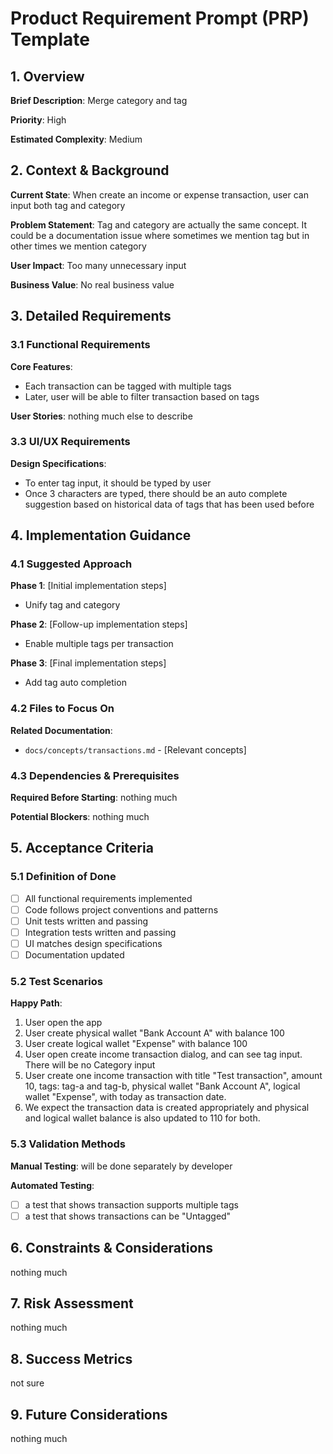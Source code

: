 # Product Requirement Prompt (PRP) Template

## 1. Overview
**Brief Description**: Merge category and tag

**Priority**: High

**Estimated Complexity**: Medium

## 2. Context & Background
**Current State**: When create an income or expense transaction, user can input both tag and category

**Problem Statement**: Tag and category are actually the same concept. It could be a documentation issue where sometimes we mention tag but in other times we mention category

**User Impact**: Too many unnecessary input

**Business Value**: No real business value

## 3. Detailed Requirements

### 3.1 Functional Requirements
**Core Features**: 
- Each transaction can be tagged with multiple tags
- Later, user will be able to filter transaction based on tags

**User Stories**: nothing much else to describe

### 3.3 UI/UX Requirements
**Design Specifications**:
- To enter tag input, it should be typed by user
- Once 3 characters are typed, there should be an auto complete suggestion based on historical data of tags that has been used before

## 4. Implementation Guidance

### 4.1 Suggested Approach
**Phase 1**: [Initial implementation steps]
- Unify tag and category

**Phase 2**: [Follow-up implementation steps]
- Enable multiple tags per transaction

**Phase 3**: [Final implementation steps]
- Add tag auto completion

### 4.2 Files to Focus On
**Related Documentation**:
- `docs/concepts/transactions.md` - [Relevant concepts]

### 4.3 Dependencies & Prerequisites
**Required Before Starting**: nothing much

**Potential Blockers**: nothing much

## 5. Acceptance Criteria

### 5.1 Definition of Done
- [ ] All functional requirements implemented
- [ ] Code follows project conventions and patterns
- [ ] Unit tests written and passing
- [ ] Integration tests written and passing
- [ ] UI matches design specifications
- [ ] Documentation updated

### 5.2 Test Scenarios
**Happy Path**:
1. User open the app
2. User create physical wallet "Bank Account A" with balance 100
3. User create logical wallet "Expense" with balance 100
4. User open create income transaction dialog, and can see tag input. There will be no Category input
5. User create one income transaction with title "Test transaction", amount 10, tags: tag-a and tag-b, physical wallet "Bank Account A", logical wallet "Expense", with today as transaction date.
6. We expect the transaction data is created appropriately and physical and logical wallet balance is also updated to 110 for both.

### 5.3 Validation Methods
**Manual Testing**: will be done separately by developer

**Automated Testing**:
- [ ] a test that shows transaction supports multiple tags
- [ ] a test that shows transactions can be "Untagged"

## 6. Constraints & Considerations
nothing much

## 7. Risk Assessment
nothing much

## 8. Success Metrics
not sure

## 9. Future Considerations
nothing much
